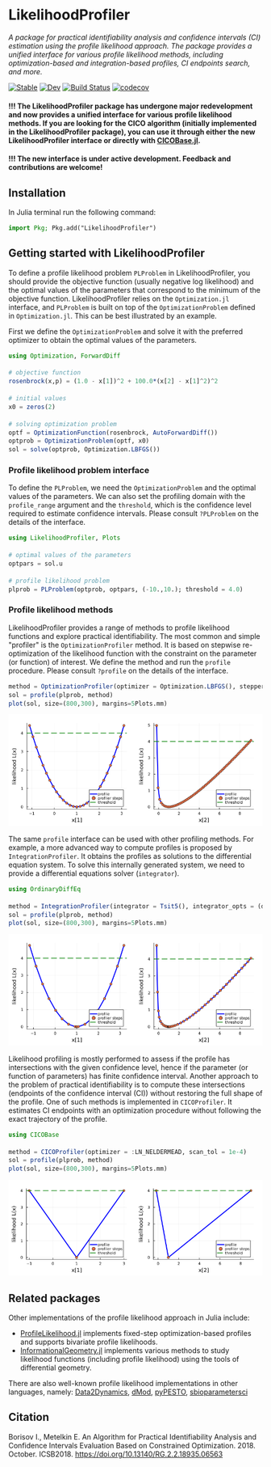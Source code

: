 # LikelihoodProfiler
*A package for practical identifiability analysis and confidence intervals (CI) estimation using the profile likelihood approach. The package provides a unified interface for various profile likelihood methods, including optimization-based and integration-based profiles, CI endpoints search, and more.*

[![Stable](https://img.shields.io/badge/docs-stable-blue.svg)](https://insysbio.github.io/LikelihoodProfiler.jl/stable/)
[![Dev](https://img.shields.io/badge/docs-dev-blue.svg)](https://insysbio.github.io/LikelihoodProfiler.jl/latest)
[![Build Status](https://github.com/insysbio/LikelihoodProfiler.jl/actions/workflows/CI.yml/badge.svg?branch=master)](https://github.com/insysbio/LikelihoodProfiler.jl/actions/workflows/CI.yml?query=branch%3Amaster)
[![codecov](https://codecov.io/gh/insysbio/LikelihoodProfiler.jl/graph/badge.svg)](https://codecov.io/gh/insysbio/LikelihoodProfiler.jl)

#### !!! The LikelihoodProfiler package has undergone major redevelopment and now provides a unified interface for various profile likelihood methods. If you are looking for the CICO algorithm (initially implemented in the LikelihoodProfiler package), you can use it through either the new LikelihoodProfiler interface or directly with [CICOBase.jl](https://github.com/insysbio/CICOBase.jl).

#### !!! The new interface is under active development. Feedback and contributions are welcome! 

## Installation

In Julia terminal run the following command:

```julia
import Pkg; Pkg.add("LikelihoodProfiler")
```

## Getting started with LikelihoodProfiler

To define a profile likelihood problem `PLProblem` in LikelihoodProfiler, you should provide the objective function (usually negative log likelihood) and the optimal values of the parameters that correspond to the minimum of the objective function. LikelihoodProfiler relies on the `Optimization.jl` interface, and `PLProblem` is built on top of the `OptimizationProblem` defined in `Optimization.jl`. This can be best illustrated by an example.

First we define the `OptimizationProblem` and solve it with the preferred optimizer to obtain the optimal values of the parameters. 

```julia
using Optimization, ForwardDiff

# objective function
rosenbrock(x,p) = (1.0 - x[1])^2 + 100.0*(x[2] - x[1]^2)^2

# initial values
x0 = zeros(2)

# solving optimization problem
optf = OptimizationFunction(rosenbrock, AutoForwardDiff())
optprob = OptimizationProblem(optf, x0)
sol = solve(optprob, Optimization.LBFGS())
```

### Profile likelihood problem interface

To define the `PLProblem`, we need the `OptimizationProblem` and the optimal values of the parameters. We can also set the profiling domain with the `profile_range` argument and the `threshold`, which is the confidence level required to estimate confidence intervals. Please consult `?PLProblem` on the details of the interface.

```julia
using LikelihoodProfiler, Plots

# optimal values of the parameters
optpars = sol.u

# profile likelihood problem
plprob = PLProblem(optprob, optpars, (-10.,10.); threshold = 4.0)
```

### Profile likelihood methods

LikelihoodProfiler provides a range of methods to profile likelihood functions and explore practical identifiability. The most common and simple "profiler" is the `OptimizationProfiler` method. It is based on stepwise re-optimization of the likelihood function with the constraint on the parameter (or function) of interest. We define the method and run the `profile` procedure. Please consult `?profile` on the details of the interface.

```julia
method = OptimizationProfiler(optimizer = Optimization.LBFGS(), stepper = FixedStep(; initial_step=0.15))
sol = profile(plprob, method)
plot(sol, size=(800,300), margins=5Plots.mm)
```
![Rosenbrock optimization-based profile](https://github.com/insysbio/LikelihoodProfiler.jl/blob/master/docs/assets/rosenbrock_optimization.png)

The same `profile` interface can be used with other profiling methods. For example, a more advanced way to compute profiles is proposed by `IntegrationProfiler`. It obtains the profiles as solutions to the differential equation system. To solve this internally generated system, we need to provide a differential equations solver (`integrator`). 

```julia
using OrdinaryDiffEq

method = IntegrationProfiler(integrator = Tsit5(), integrator_opts = (dtmax=0.3,), matrix_type = :hessian)
sol = profile(plprob, method)
plot(sol, size=(800,300), margins=5Plots.mm)
```
![Rosenbrock integration-based profile](https://github.com/insysbio/LikelihoodProfiler.jl/blob/master/docs/assets/rosenbrock_integration.png)

Likelihood profiling is mostly performed to assess if the profile has intersections with the given confidence level, hence if the parameter (or function of parameters) has finite confidence interval. Another approach to the problem of practical identifiability is to compute these intersections (endpoints of the confidence interval (CI)) without restoring the full shape of the profile. One of such methods is implemented in `CICOProfiler`. It estimates CI endpoints with an optimization procedure without following the exact trajectory of the profile. 

```julia
using CICOBase

method = CICOProfiler(optimizer = :LN_NELDERMEAD, scan_tol = 1e-4)
sol = profile(plprob, method)
plot(sol, size=(800,300), margins=5Plots.mm)
```
![Rosenbrock CICO profile](https://github.com/insysbio/LikelihoodProfiler.jl/blob/master/docs/assets/rosenbrock_cico.png)

## Related packages

Other implementations of the profile likelihood approach in Julia include:
- [ProfileLikelihood.jl](https://github.com/DanielVandH/ProfileLikelihood.jl) implements fixed-step optimization-based profiles and supports bivariate profile likelihoods.
- [InformationalGeometry.jl](https://github.com/RafaelArutjunjan/InformationGeometry.jl) implements various methods to study likelihood functions (including profile likelihood) using the tools of differential geometry.

There are also well-known profile likelihood implementations in other languages, namely: [Data2Dynamics](https://github.com/Data2Dynamics/d2d), [dMod](https://github.com/dkaschek/dMod/), [pyPESTO](https://github.com/ICB-DCM/pyPESTO), [sbioparametersci](https://www.mathworks.com/help/simbio/ref/sbioparameterci.html)

## Citation

Borisov I., Metelkin E. An Algorithm for Practical Identifiability Analysis and Confidence Intervals Evaluation Based on Constrained Optimization. 2018. October. ICSB2018. https://doi.org/10.13140/RG.2.2.18935.06563
